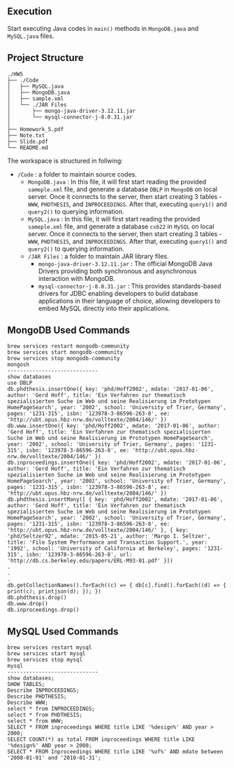 ## Execution

Start executing Java codes in `main()` methods in `MongoDB.java` and `MySQL.java` files.

## Project Structure

```
./HW5
├── ./Code
│   ├── MySQL.java
│   ├── MongoDB.java
│   ├── sample.xml
│   └── ./JAR Files
│       ├── mongo-java-driver-3.12.11.jar
│       └── mysql-connector-j-8.0.31.jar
│
├── Homework_5.pdf
├── Note.txt
├── Slide.pdf
└── README.md
```

The workspace is structured in follwing:

- `/Code` : a folder to maintain source codes.
    - `MongoDB.java` : In this file, it will first start reading the provided `sameple.xml` file, and generate a database `DBLP` in `MongoDB` on local server. Once it connects to the server, then start creating 3 tables - `WWW`, `PHDTHESIS`, and `INPROCEEDINGS`. After that, executing `query1()` and `query2()` to querying information.
    - `MySQL.java` : In this file, it will first start reading the provided `sameple.xml` file, and generate a database `cs622` in `MySQL` on local server. Once it connects to the server, then start creating 3 tables - `WWW`, `PHDTHESIS`, and `INPROCEEDINGS`. After that, executing `query1()` and `query2()` to querying information.
    - `/JAR Files` : a folder to maintain JAR library files.
        - `mongo-java-driver-3.12.11.jar` : The official MongoDB Java Drivers providing both synchronous and asynchronous interaction with MongoDB.
        - `mysql-connector-j-8.0.31.jar` : This provides standards-based drivers for JDBC enabling developers to build database applications in their language of choice, allowing developers to embed MySQL directly into their applications.

## MongoDB Used Commands

```
brew services restart mongodb-community
brew services start mongodb-community
brew services stop mongodb-community
mongosh
-----------------------------
show databases
use DBLP
db.phdthesis.insertOne({ key: 'phd/Hoff2002', mdate: '2017-01-06', author: 'Gerd Hoff', title: 'Ein Verfahren zur thematisch spezialisierten Suche im Web und seine Realisierung im Prototypen HomePageSearch', year: '2002', school: 'University of Trier, Germany', pages: '1231-315', isbn: '123978-3-86596-263-8', ee: 'http://ubt.opus.hbz-nrw.de/volltexte/2004/146/' })
db.www.insertOne({ key: 'phd/Hoff2002', mdate: '2017-01-06', author: 'Gerd Hoff', title: 'Ein Verfahren zur thematisch spezialisierten Suche im Web und seine Realisierung im Prototypen HomePageSearch', year: '2002', school: 'University of Trier, Germany', pages: '1231-315', isbn: '123978-3-86596-263-8', ee: 'http://ubt.opus.hbz-nrw.de/volltexte/2004/146/' })
db.inproceedings.insertOne({ key: 'phd/Hoff2002', mdate: '2017-01-06', author: 'Gerd Hoff', title: 'Ein Verfahren zur thematisch spezialisierten Suche im Web und seine Realisierung im Prototypen HomePageSearch', year: '2002', school: 'University of Trier, Germany', pages: '1231-315', isbn: '123978-3-86596-263-8', ee: 'http://ubt.opus.hbz-nrw.de/volltexte/2004/146/' })
db.phdthesis.insertMany([ { key: 'phd/Hoff2002', mdate: '2017-01-06', author: 'Gerd Hoff', title: 'Ein Verfahren zur thematisch spezialisierten Suche im Web und seine Realisierung im Prototypen HomePageSearch', year: '2002', school: 'University of Trier, Germany', pages: '1231-315', isbn: '123978-3-86596-263-8', ee: 'http://ubt.opus.hbz-nrw.de/volltexte/2004/146/' }, { key: 'phd/Seltzer92', mdate: '2015-05-21', author: 'Margo I. Seltzer', title: 'File System Performance and Transaction Support.', year: '1992', school: 'University of California at Berkeley', pages: '1231-315', isbn: '123978-3-86596-263-8', url: 'http://db.cs.berkeley.edu/papers/ERL-M93-01.pdf' }])
.
.
.
db.getCollectionNames().forEach((c) => { db[c].find().forEach((d) => { print(c); printjson(d); }); })
db.phdthesis.drop()
db.www.drop()
db.inproceedings.drop()
```

## MySQL Used Commands

```
brew services restart mysql
brew services start mysql 
brew services stop mysql 
mysql
-----------------------------
show databases;
SHOW TABLES;
Describe INPROCEEDINGS;
Describe PHDTHESIS;
Describe WWW;
select * from INPROCEEDINGS;
select * from PHDTHESIS;
select * from WWW;
SELECT * FROM inproceedings WHERE title LIKE '%design%' AND year > 2000;
SELECT COUNT(*) as total FROM inproceedings WHERE title LIKE '%design%' AND year > 2000;
SELECT * FROM Inproceedings WHERE title LIKE '%of%' AND mdate between '2008-01-01' and '2010-01-31';
```